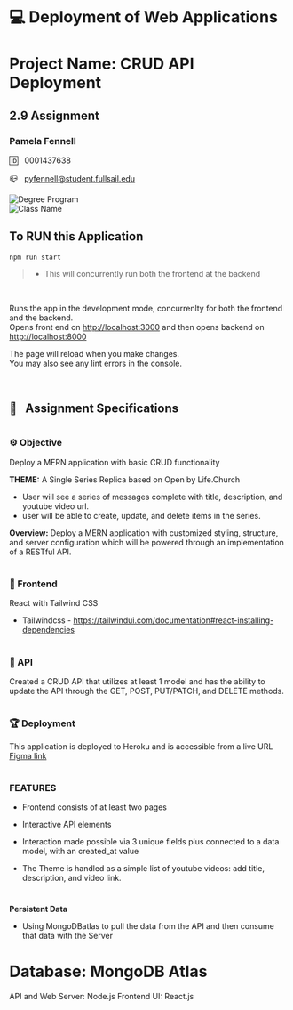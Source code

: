 
# 💻 Deployment of Web Applications

# Project Name: CRUD API Deployment
## 2.9 Assignment

### Pamela Fennell

🆔 &nbsp; 0001437638

📪 &nbsp; pyfennell@student.fullsail.edu


![Degree Program](https://img.shields.io/badge/Degree-Web%20Development-orange?logo=gnometerminal)
<br>
![Class Name](https://img.shields.io/badge/Class-Project%20and%20Portfolio%20II-orange?logo=react)


## To RUN this Application
``npm run start``
>- This will concurrently run both the frontend at the backend
<br>

Runs the app in the development mode, concurrenlty for both the frontend and the backend.\
Opens front end on [http://localhost:3000](http://localhost:3000) and then opens backend on [http://localhost:8000](http://localhost:5000)

The page will reload when you make changes.\
You may also see any lint errors in the console.

<br>

## 📢 &nbsp; Assignment Specifications
#

### ⚙️ Objective
Deploy a MERN application with basic CRUD functionality

**THEME:** A Single Series Replica based on Open by Life.Church
- User will see a series of messages complete with title, description, and youtube video url.
- user will be able to create, update, and delete items in the series.

**Overview:** Deploy a MERN application with customized styling, structure, and server configuration which will be powered through an implementation of a RESTful API. 
#

### 🌵 Frontend
React with Tailwind CSS
- Tailwindcss - https://tailwindui.com/documentation#react-installing-dependencies 
#

### 🔮 API
Created a CRUD API that utilizes at least 1 model and has the ability to update the API through the GET, POST, PUT/PATCH, and DELETE methods.
#

### 🏆 Deployment
This application is deployed to Heroku and is accessible from a live URL [Figma link](https://www.figma.com/file/uXPZcpyibr7vS53yJMav8E/Milestone-1%3A-Prototyping?node-id=2%3A2218)
#



### FEATURES
- Frontend consists of at least two pages 

- Interactive API elements

- Interaction made possible via 3 unique fields plus connected to a data model, with an created_at value

- The Theme is handled as a simple list of youtube videos: add title, description, and video link.

#

**Persistent Data**
- Using MongoDBatlas to pull the data from the API and then consume that data with the Server
# Database: MongoDB Atlas
API and Web Server: Node.js
Frontend UI: React.js 
